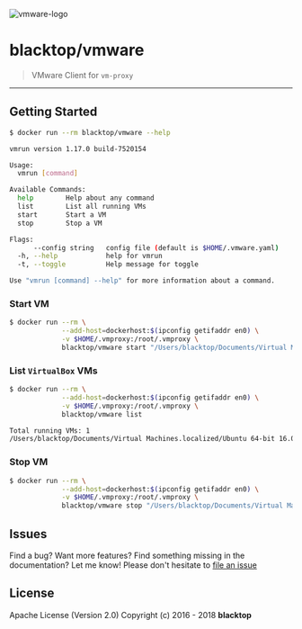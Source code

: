 ![vmware-logo](https://github.com/blacktop/vm-proxy/raw/master/docs/vmware-logo.png)

# blacktop/vmware

> VMware Client for `vm-proxy`

---

## Getting Started

```sh
$ docker run --rm blacktop/vmware --help

vmrun version 1.17.0 build-7520154

Usage:
  vmrun [command]

Available Commands:
  help        Help about any command
  list        List all running VMs
  start       Start a VM
  stop        Stop a VM

Flags:
      --config string   config file (default is $HOME/.vmware.yaml)
  -h, --help            help for vmrun
  -t, --toggle          Help message for toggle

Use "vmrun [command] --help" for more information about a command.
```

### Start VM

```sh
$ docker run --rm \
             --add-host=dockerhost:$(ipconfig getifaddr en0) \
             -v $HOME/.vmproxy:/root/.vmproxy \
             blacktop/vmware start "/Users/blacktop/Documents/Virtual Machines.localized/Ubuntu 64-bit 16.04.vmwarevm/Ubuntu 64-bit 16.04.vmx"
```

### List `VirtualBox` VMs

```sh
$ docker run --rm \
             --add-host=dockerhost:$(ipconfig getifaddr en0) \
             -v $HOME/.vmproxy:/root/.vmproxy \
             blacktop/vmware list
```

```sh
Total running VMs: 1
/Users/blacktop/Documents/Virtual Machines.localized/Ubuntu 64-bit 16.04.vmwarevm/Ubuntu 64-bit 16.04.vmx
```

### Stop VM

```sh
$ docker run --rm \
             --add-host=dockerhost:$(ipconfig getifaddr en0) \
             -v $HOME/.vmproxy:/root/.vmproxy \
             blacktop/vmware stop "/Users/blacktop/Documents/Virtual Machines.localized/Ubuntu 64-bit 16.04.vmwarevm/Ubuntu 64-bit 16.04.vmx"
```

## Issues

Find a bug? Want more features? Find something missing in the documentation? Let me know! Please don't hesitate to [file an issue](https://github.com/blacktop/vm-proxy/issues/new)

## License

Apache License (Version 2.0) Copyright (c) 2016 - 2018 **blacktop**
